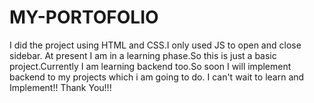 # MY-PORTOFOLIO
I did the project using HTML and CSS.I only used JS to open and close sidebar.
At present I am in a learning phase.So this is just a basic project.Currently I am learning backend too.So soon I will implement backend to my projects which i am going 
to do.
I can't wait to learn and Implement!!
Thank You!!!
